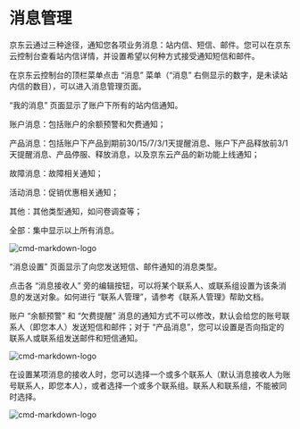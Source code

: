 # 消息管理



京东云通过三种途径，通知您各项业务消息：站内信、短信、邮件。您可以在京东云控制台查看站内信详情，并设置希望以何种方式接受通知短信和邮件。

在京东云控制台的顶栏菜单点击 “消息” 菜单（“消息” 右侧显示的数字，是未读站内信的数目），可以进入消息管理页面。



“我的消息” 页面显示了账户下所有的站内信通知。

账户消息：包括账户的余额预警和欠费通知；

产品消息：包括账户下产品到期前30/15/7/3/1天提醒消息、账户下产品释放前3/1天提醒消息、产品停服、释放消息，以及京东云产品的新功能上线通知；

故障消息：故障相关通知；

活动消息：促销优惠相关通知；

其他：其他类型通知，如问卷调查等；

全部：集中显示以上所有消息。

![cmd-markdown-logo](https://github.com/jdcloudcom/cn/blob/edit/image/Message-Center/%E5%9B%BD%E9%99%85%E5%8C%961.png)

“消息设置” 页面显示了向您发送短信、邮件通知的消息类型。

点击各 “消息接收人” 旁的编辑按钮，可以将某个联系人、或联系组设置为该条消息的发送对象。如何进行 “联系人管理”，请参考《联系人管理》帮助文档。

账户 “余额预警” 和 “欠费提醒” 消息的通知方式不可以修改，默认会给您的账号联系人（即您本人）发送短信和邮件；对于 “产品消息”，您可以设置是否向指定的联系人或联系组发送邮件和短信通知。

![cmd-markdown-logo](https://github.com/jdcloudcom/cn/blob/edit/image/Message-Center/%E5%9B%BD%E9%99%85%E5%8C%962.png)

在设置某项消息的接收人时，您可以选择一个或多个联系人（默认消息接收人为账号联系人，即您本人），或者选择一个或多个联系组。联系人和联系组，不能被同时选择。

![cmd-markdown-logo](https://github.com/jdcloudcom/cn/blob/edit/image/Message-Center/%E5%9B%BD%E9%99%85%E5%8C%963.png)
